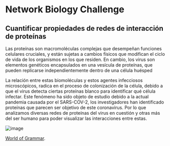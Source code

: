 # Network Biology Challenge
<section class="fdb-block">
  <div class="container">
    <div class="row justify-content-center">
      <div class="col col-md-8 text-center">
        <h1>Cuantificar propiedades de redes de interacción de proteínas</h1>
        <p class="lead">Las proteínas son macromoléculas complejas que desempeñan funciones celulares cruciales, y están sujetas a cambios físicos que modifican el ciclo de vida de los organismos en los que residen. En cambio, los virus son elementos genéticos encapsulados en una vesícula de proteínas, que pueden replicarse independientemente dentro de una célula huésped
      </div>
    </div>
  </div>
</section>
<section class="fdb-block">
  <div class="container">
    <div class="row align-items-center">
      <div class="col-12 col-md-6 col-lg-5"
        <p class="lead">La relación entre estas biomoléculas y estos agentes infecciosos microscópicos, radica en el proceso de colonización de la célula, debido a que el virus detecta ciertas proteínas blanco para identificar qué célula infectar. 
Este fenómeno ha sido objeto de estudio debido a la actual pandemia causada por el SARS-COV-2, los investigadores han identificado proteínas que parecen ser objetivo de este coronavirus. Por lo que analizamos diversas redes de proteínas del virus en cuestión y otras más del ser humano para poder visualizar las interacciones entre estas. </p>
      </div>
      <div class="col-12 col-md-6 ml-md-auto mt-4 mt-md-0">
        <img alt="image" class="img-fluid" src="./imgs/shapes/2.svg">
  </div>
</section>




<a href="https://www.froala.com">World of Grammar</a>.</p> 
